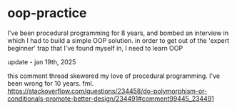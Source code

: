 # oop-practice
I've been procedural programming for 8 years, and bombed an interview in which I had to build a simple OOP solution.  in order to get out of the 'expert beginner' trap that I've found myself in, I need to learn OOP


update - jan 19th, 2025

this comment thread skewered my love of procedural programming.  I've been wrong for 10 years.  fml. 
https://stackoverflow.com/questions/234458/do-polymorphism-or-conditionals-promote-better-design/234491#comment99445_234491



